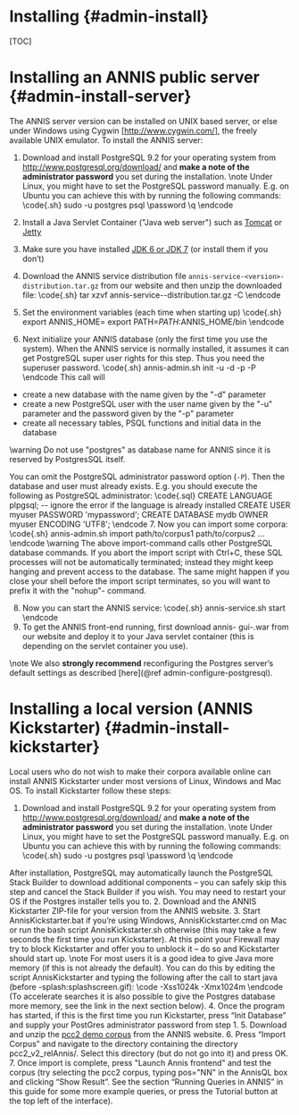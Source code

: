 Installing {#admin-install}
==========

[TOC]


Installing an ANNIS public server {#admin-install-server}
================================


The ANNIS server version can be installed on UNIX based server, or else under
Windows using Cygwin [http://www.cygwin.com/], the freely available UNIX
emulator. To install the ANNIS server:

1. Download and install PostgreSQL 9.2 for your operating system from 
http://www.postgresql.org/download/ and **make a note of the administrator
password** you set during the installation.
\note Under Linux, you might have to set the PostgreSQL password
manually. E.g. on Ubuntu you can achieve this with by running
the following commands:
\code{.sh}
sudo -u postgres psql
\password
\q
\endcode

2. Install a Java Servlet Container ("Java web server") such as [Tomcat](http://tomcat.apache.org/) or [Jetty](http://www.mortbay.org/jetty/)
3. Make sure you have installed [JDK 6 or JDK 7](http://java.sun.com/javase/downloads/index.jsp)
 (or install them if you don’t)
4. Download the ANNIS service distribution file `annis-service-<version>-distribution.tar.gz` from our website
and then unzip the downloaded file:
\code{.sh}
tar xzvf annis-service-<version>-distribution.tar.gz -C <installation directory>
\endcode
5. Set the environment variables (each time when starting up)
\code{.sh}
export ANNIS_HOME=<installation directory>
export PATH=$PATH:$ANNIS_HOME/bin
\endcode
6. Next initialize your ANNIS database (only the first time you use the system).
When the ANNIS service is normally installed, it assumes it can get PostgreSQL super user rights for this step. Thus you need the superuser password.
\code{.sh}
annis-admin.sh init -u <username> -d <dbname> -p <new user password>
-P <postgres superuser password>
\endcode
This call will 
<ul><li>create a new database with the name given by the "-d" parameter</li>
<li>create a new PostgreSQL user with the user name given by the "-u" parameter and the password given by the "-p" parameter</li>
<li>create all necessary tables, PSQL functions and initial data in the database</li></ul>
\warning Do not use "postgres" as database name for ANNIS since it is reserved by PostgresSQL itself.

You can omit the PostgreSQL administrator password option (`-P`). Then the database and user must already
exists. E.g. you should execute the following as PostgreSQL administrator:
\code{.sql}
CREATE LANGUAGE plpgsql; -- ignore the error if the language is already installed
CREATE USER myuser PASSWORD 'mypassword';
CREATE DATABASE mydb OWNER myuser ENCODING 'UTF8';
\endcode
7. Now you can import some corpora:
\code{.sh}
annis-admin.sh import path/to/corpus1 path/to/corpus2 ...
\endcode
\warning
The above import-command calls other PostgreSQL database
commands. If you abort the import script with Ctrl+C, these
SQL processes will not be automatically terminated; instead they
might keep hanging and prevent access to the database. The
same might happen if you close your shell before the import
script terminates, so you will want to prefix it with the "nohup"-
command.

8. Now you can start the ANNIS service:
\code{.sh}
annis-service.sh start
\endcode
9. To get the ANNIS front-end running, first download annis-
gui-<version>.war from our website and deploy it to your Java servlet
container (this is depending on the servlet container you use).

\note
We also **strongly recommend** reconfiguring the Postgres server’s default
settings as described [here](@ref admin-configure-postgresql).

Installing a local version (ANNIS Kickstarter)     {#admin-install-kickstarter}
==============================================

Local users who do not wish to make their corpora available online can install
ANNIS Kickstarter under most versions of Linux, Windows and Mac OS. To install
Kickstarter follow these steps:

1. Download and install PostgreSQL 9.2 for your operating system from 
http://www.postgresql.org/download/ and **make a note of the administrator
password** you set during the installation.
\note Under Linux, you might have to set the PostgreSQL password
manually. E.g. on Ubuntu you can achieve this with by running
the following commands:
\code{.sh}
sudo -u postgres psql
\password
\q
\endcode

After installation, PostgreSQL may automatically launch the PostgreSQL
Stack Builder to download additional components – you can safely skip this
step and cancel the Stack Builder if you wish. You may need to restart your
OS if the Postgres installer tells you to.
2. Download and the ANNIS Kickstarter ZIP-file for your version from the ANNIS website.
3. Start AnnisKickstarter.bat if you’re using Windows, AnnisKickstarter.cmd on Mac or run the bash script
 AnnisKickstarter.sh otherwise (this may take a few seconds the first time you
run Kickstarter). At this point your Firewall may try to block Kickstarter and
offer you to unblock it – do so and Kickstarter should start up.
\note For most users it is a good idea to give Java more memory (if this
is not already the default). You can do this by editing the script
AnnisKickstarter and typing the following after the call to start
java (before -splash:splashscreen.gif):
\code
-Xss1024k -Xmx1024m
\endcode
(To accelerate searches it is also possible to give the Postgres
database more memory, see the link in the next section below).
4. Once the program has started, if this is the first time you run Kickstarter,
press “Init Database” and supply your PostGres administrator password
from step 1.
5. Download and unzip the [pcc2 demo corpus](http://korpling.german.hu-berlin.de/~annis/downloads/sample_corpora/pcc2_relAnnis.zip) from the
ANNIS website.
6. Press “Import Corpus” and navigate to the directory containing the directory pcc2_v2_relAnnis/. Select this directory (but do not go into it) and press OK.
7. Once import is complete, press "Launch Annis frontend" and test the corpus (try selecting the pcc2
corpus, typing pos="NN" in the AnnisQL box and clicking “Show Result”. See
the section “Running Queries in ANNIS” in this guide for some more example
queries, or press the Tutorial button at the top left of the interface).

